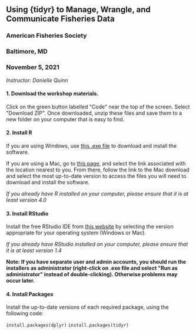 ## Using {tidyr} to Manage, Wrangle, and Communicate Fisheries Data  
### American Fisheries Society
### Baltimore, MD
### November 5, 2021
*Instructor: Danielle Quinn*

#### 1. Download the workshop materials.  

Click on the green button labelled "Code" near the top of the screen. Select "Download ZIP". Once downloaded, unzip these files and save them to a new folder on your computer that is easy to find.

#### 2. Install R  

If you are using Windows, use [this .exe file](https://cran.r-project.org/bin/windows/base/release.htm) to download and install the software.  

If you are using a Mac, go to [this page](https://cran.r-project.org/mirrors.html), and select the link associated with the location nearest to you. From there, follow the link to the Mac download and select the most up-to-date version to access the files you will need to download and install the software.  

*If you already have R installed on your computer, please ensure that it is at least version 4.0*

#### 3. Install RStudio  

Install the free RStudio IDE from [this website](https://www.rstudio.com/products/rstudio/download/#download) by selecting the version appropriate for your operating system (Windows or Mac).  

*If you already have RStudio installed on your computer, please ensure that it is at least version 1.4*

**Note: If you have separate user and admin accounts, you should run the installers as administrator (right-click on .exe file and select "Run as administrator" instead of double-clicking). Otherwise problems may occur later.**

#### 4. Install Packages  

Install the up-to-date versions of each required package, using the following code:  

`install.packages(dplyr)`
`install.packages(tidyr)`
